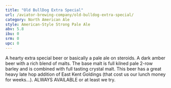 ```yaml
---
title: "Old BullDog Extra Special"
url: /aviator-brewing-company/old-bulldog-extra-special/
category: North American Ale
style: American-Style Strong Pale Ale
abv: 5.8
ibu: 0
srm: 0
upc: 0
---
```

A hearty extra special beer or basically a pale ale on steroids.  A dark amber beer with a rich blend of  malts.  The base malt is full kilned pale 2-row barley and is combined with full tasting crystal malt.  This beer has a great heavy late hop addition of East Kent Goldings (that cost us our lunch money for weeks...). ALWAYS AVAILABLE or at least we try.
